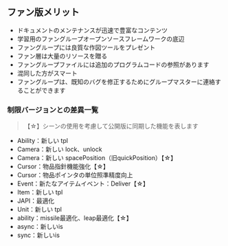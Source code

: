 ## ファン版メリット

* ドキュメントのメンテナンスが迅速で豊富なコンテンツ
* 学習用のファングループオープンソースフレームワークの底辺
* ファングループには良質な作図ツールをプレゼント
* ファン層は大量のリソースを贈る
* ファングループファイルには追加のプログラムコードの参照があります
* 混同した方がスマート
* ファングループは、既知のバグを修正するためにグループマスターに連絡することができます

### 制限バージョンとの差異一覧

> 【☆】シーンの使用を考慮して公開版に同期した機能を表します

* Ability：新しい tpl
* Camera：新しい lock、unlock
* Camera：新しい spacePosition（旧quickPosition）【☆】
* Cursor：物品指針機能強化【☆】
* Cursor：物品ポインタの単位照準精度向上
* Event：新たなアイテムイベント：Deliver【☆】
* Item：新しい tpl
* JAPI：最適化
* Unit：新しい tpl
* ability：missile最適化、leap最適化【☆】
* async：新しいis
* sync：新しいis

